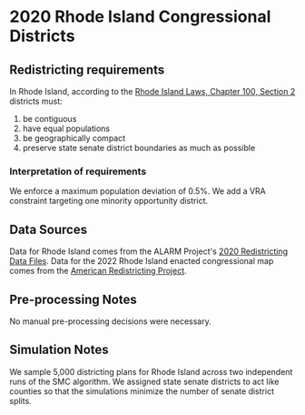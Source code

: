 # 2020 Rhode Island Congressional Districts

## Redistricting requirements
In Rhode Island, according to the [Rhode Island Laws, Chapter 100, Section 2](http://webserver.rilin.state.ri.us/PublicLaws/law11/law11100.htm) districts must:

1. be contiguous
2. have equal populations
3. be geographically compact
4. preserve state senate district boundaries as much as possible


### Interpretation of requirements
We enforce a maximum population deviation of 0.5%.
We add a VRA constraint targeting one minority opportunity district.

## Data Sources
Data for Rhode Island comes from the ALARM Project's [2020 Redistricting Data Files](https://alarm-redist.github.io/posts/2021-08-10-census-2020/). Data for the 2022 Rhode Island enacted congressional map comes from the [American Redistricting Project](https://thearp.org/state/rhode-island/).

## Pre-processing Notes
No manual pre-processing decisions were necessary.

## Simulation Notes
We sample 5,000 districting plans for Rhode Island across two independent runs of the SMC algorithm.
We assigned state senate districts to act like counties so that the simulations minimize the number of senate district splits.
